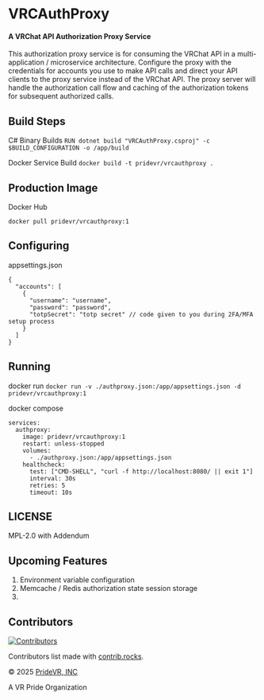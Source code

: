 # VRCAuthProxy
#### A VRChat API Authorization Proxy Service

This authorization proxy service is for consuming the VRChat API in a multi-application / microservice architecture. Configure the proxy with the credentials for accounts you use to make API calls and direct your API clients to the proxy service instead of the VRChat API. The proxy server will handle the authorization call flow and caching of the authorization tokens for subsequent authorized calls.

## Build Steps
C# Binary Builds
`RUN dotnet build "VRCAuthProxy.csproj" -c $BUILD_CONFIGURATION -o /app/build`

Docker Service Build
`docker build -t pridevr/vrcauthproxy .`

## Production Image
Docker Hub
```
docker pull pridevr/vrcauthproxy:1
```

## Configuring
appsettings.json
```
{
  "accounts": [
    {
      "username": "username",
      "password": "password", 
      "totpSecret": "totp secret" // code given to you during 2FA/MFA setup process
    }
  ]
}
```

## Running
docker run
`docker run -v ./authproxy.json:/app/appsettings.json -d pridevr/vrcauthproxy:1`

docker compose 
```
services:
  authproxy:
    image: pridevr/vrcauthproxy:1
    restart: unless-stopped
    volumes:
      - ./authproxy.json:/app/appsettings.json
    healthcheck:
      test: ["CMD-SHELL", "curl -f http://localhost:8080/ || exit 1"]
      interval: 30s
      retries: 5
      timeout: 10s
```


## LICENSE
MPL-2.0 with Addendum

## Upcoming Features
1. Environment variable configuration
2. Memcache / Redis authorization state session storage
3. 

## Contributors
[![Contributors](https://contrib.rocks/image?repo=PrideVRInc/VRCAuthProxy)](https://github.com/PrideVRInc/VRCAuthProxy/graphs/contributors)

Contributors list made with [contrib.rocks](https://contrib.rocks).


© 2025 [PrideVR, INC](https://pridevr.org)

A VR Pride Organization